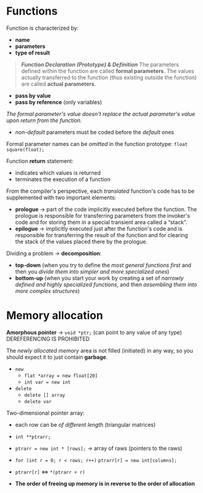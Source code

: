 # Functions

Function is characterized by:

- **name**
- **parameters**
- **type of result**

> ***Function Declaration (Prototype) & Definition***
The parameters defined within the function are called **formal parameters**. The values actually transferred to the function (thus existing outside the function) are called **actual parameters**.

- **pass by value**
- **pass by reference** (only variables)

*The formal parameter's value doesn't replace the actual parameter's value upon return from the function.*

- *non-default* parameters must be coded before the *default* ones

Formal parameter names can be *omitted* in the function prototype: `float square(float);`

Function **return** statement:

- indicates which values is returned
- terminates the execution of a function 

From the compiler's perspective, each *translated* function's code has to be supplemented with two important elements:

- **prologue** ->  part of the code implicitly executed before the function. The prologue is responsible for transferring parameters from the invoker's code and for storing them in a special transient area called a “stack”.
- **epilogue** ->  implicitly executed just after the function's code and is responsible for transferring the result of the function and for clearing the stack of the values placed there by the prologue.

Dividing a problem -> **decomposition**:

- **top-down** (when you try to define the *most general functions first* and then you *divide them into simpler and more specialized ones*)
- **bottom-up** (when you start your work by creating a set of *narrowly defined and highly specialized functions*, and then *assembling them into more complex structures*)

# Memory allocation

**Amorphous pointer** -> `void *ptr;` (can point to any value of any type) DEREFERENCING IS PROHIBITED

The *newly allocated memory* area is not filled (initiated) in any way, so you should expect it to just contain **garbage**.

- `new`
    - `flat *array = new float[20]`
    - `int var = new int`
- `delete`
    - `delete [] array`
    - `delete var`

Two-dimensional pointer array:

- each row can be *of different length* (triangular matrices)
- `int **ptrarr;`

- `ptrarr = new int * [rows];`    ->      array of raws (pointers to the raws)
- `for (int r = 0; r < rows; r++)`
  `ptrarr[r] = new int[columns];`
- `ptrarr[r]` <=> `*(ptrarr + r)`
- **The order of freeing up memory is in reverse to the order of allocation**



